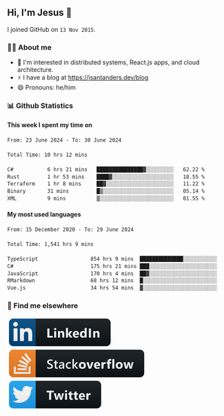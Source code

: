 ## Hi, I'm Jesus 👋

I joined GitHub on `13 Nov 2015`.

<!-- Talking about you -->

### 👨‍💻 About me

- 👦 I'm interested in distributed systems, React.js apps, and cloud architecture.
- ⚡️ I have a blog at <https://jsantanders.dev/blog>
- 😄 Pronouns: he/him

### 📊 Github Statistics

#### This week I spent my time on

<!--START_SECTION:weekly-->

```txt
From: 23 June 2024 - To: 30 June 2024

Total Time: 10 hrs 12 mins

C#           6 hrs 21 mins   ███████████████▓░░░░░░░░░   62.22 %
Rust         1 hr 53 mins    ████▓░░░░░░░░░░░░░░░░░░░░   18.55 %
Terraform    1 hr 8 mins     ██▓░░░░░░░░░░░░░░░░░░░░░░   11.22 %
Binary       31 mins         █▒░░░░░░░░░░░░░░░░░░░░░░░   05.14 %
XML          9 mins          ▒░░░░░░░░░░░░░░░░░░░░░░░░   01.55 %
```

<!--END_SECTION:weekly-->

#### My most used languages

<!--START_SECTION:alltime-->

```txt
From: 15 December 2020 - To: 29 June 2024

Total Time: 1,541 hrs 9 mins

TypeScript                 854 hrs 9 mins  ██████████████░░░░░░░░░░░   55.42 %
C#                         175 hrs 21 mins ███░░░░░░░░░░░░░░░░░░░░░░   11.38 %
JavaScript                 170 hrs 4 mins  ██▓░░░░░░░░░░░░░░░░░░░░░░   11.04 %
RMarkdown                  68 hrs 12 mins  █░░░░░░░░░░░░░░░░░░░░░░░░   04.43 %
Vue.js                     34 hrs 54 mins  ▓░░░░░░░░░░░░░░░░░░░░░░░░   02.27 %
```

<!--END_SECTION:alltime-->

### 📢 Find me elsewhere

<p>
  <a target="_blank" href="https://linkedin.com/in/jsantanders">
    <img src="https://github.com/jsantanders/jsantanders/blob/master/img/linkedin.svg" alt="LinkedIn" style="vertical-align:top; margin:4px">
  </a>
  
  <a target="_blank" href="https://stackoverflow.com/users/7318331/jesus-santander">
    <img src="https://github.com/jsantanders/jsantanders/blob/master/img/stackoverflow.svg" alt="StackOverflow" style="vertical-align:top; margin:4px">
  </a>
  
  <a target="_blank" href="http://twitter.com/jsantanders">
    <img src="https://github.com/jsantanders/jsantanders/blob/master/img/twitter.svg" alt="Twitter" style="vertical-align:top; margin:4px">
  </a>
</p>
